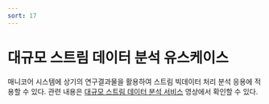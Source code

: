 ```yaml
---
sort: 17
---
```


# 대규모 스트림 데이터 분석 유스케이스

매니코어 시스템에 상기의 연구결과물을 활용하여 스트림 빅데이터 처리 분석 응용에 적용할 수 있다. 관련 내용은 [대규모 스트림 데이터 분석 서비스](https://youtu.be/yIHE0HjARMY) 영상에서 확인할 수 있다.
